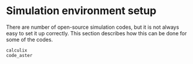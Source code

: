 # Simulation environment setup

There are number of open-source simulation codes, but it is not always easy to set it up correctly. This section describes how this can be done for some of the codes.

```{toctree}
calculix
code_aster
```